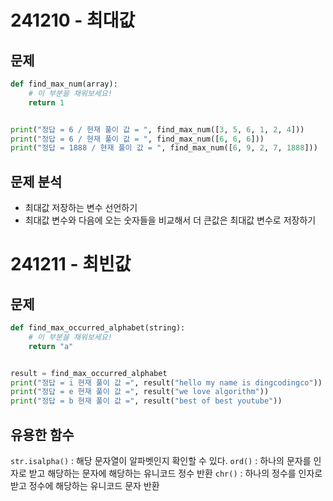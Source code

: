 # 241210 - 최대값

## 문제
```python
def find_max_num(array):
    # 이 부분을 채워보세요!
    return 1


print("정답 = 6 / 현재 풀이 값 = ", find_max_num([3, 5, 6, 1, 2, 4]))
print("정답 = 6 / 현재 풀이 값 = ", find_max_num([6, 6, 6]))
print("정답 = 1888 / 현재 풀이 값 = ", find_max_num([6, 9, 2, 7, 1888]))
```

## 문제 분석 
* 최대값 저장하는 변수 선언하기
* 최대값 변수와 다음에 오는 숫자들을 비교해서 더 큰값은 최대값 변수로 저장하기


# 241211 - 최빈값

## 문제 
```python
def find_max_occurred_alphabet(string):
    # 이 부분을 채워보세요!
    return "a"


result = find_max_occurred_alphabet
print("정답 = i 현재 풀이 값 =", result("hello my name is dingcodingco"))
print("정답 = e 현재 풀이 값 =", result("we love algorithm"))
print("정답 = b 현재 풀이 값 =", result("best of best youtube"))
```

## 유용한 함수
`str.isalpha()` : 해당 문자열이 알파벳인지 확인할 수 있다. 
`ord()` : 하나의 문자를 인자로 받고 해당하는 문자에 해당하는 유니코드 정수 반환 
`chr()` : 하나의 정수를 인자로 받고 정수에 해당하는 유니코드 문자 반환
